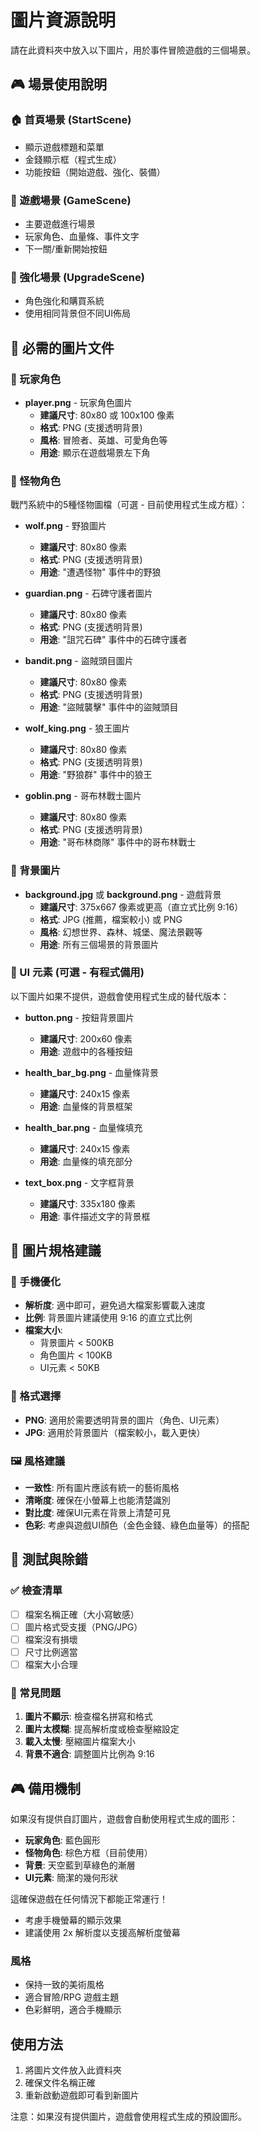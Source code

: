 # 圖片資源說明

請在此資料夾中放入以下圖片，用於事件冒險遊戲的三個場景。

## 🎮 場景使用說明

### 🏠 首頁場景 (StartScene)
- 顯示遊戲標題和菜單
- 金錢顯示框（程式生成）
- 功能按鈕（開始遊戲、強化、裝備）

### 🎯 遊戲場景 (GameScene)
- 主要遊戲進行場景
- 玩家角色、血量條、事件文字
- 下一關/重新開始按鈕

### 💪 強化場景 (UpgradeScene)
- 角色強化和購買系統
- 使用相同背景但不同UI佈局

## 📁 必需的圖片文件

### 👤 玩家角色
- **player.png** - 玩家角色圖片
  - **建議尺寸**: 80x80 或 100x100 像素
  - **格式**: PNG (支援透明背景)
  - **風格**: 冒險者、英雄、可愛角色等
  - **用途**: 顯示在遊戲場景左下角

### 👹 怪物角色
戰鬥系統中的5種怪物圖檔（可選 - 目前使用程式生成方框）：

- **wolf.png** - 野狼圖片
  - **建議尺寸**: 80x80 像素
  - **格式**: PNG (支援透明背景)
  - **用途**: "遭遇怪物" 事件中的野狼

- **guardian.png** - 石碑守護者圖片
  - **建議尺寸**: 80x80 像素
  - **格式**: PNG (支援透明背景)
  - **用途**: "詛咒石碑" 事件中的石碑守護者

- **bandit.png** - 盜賊頭目圖片
  - **建議尺寸**: 80x80 像素
  - **格式**: PNG (支援透明背景)
  - **用途**: "盜賊襲擊" 事件中的盜賊頭目

- **wolf_king.png** - 狼王圖片
  - **建議尺寸**: 80x80 像素
  - **格式**: PNG (支援透明背景)
  - **用途**: "野狼群" 事件中的狼王

- **goblin.png** - 哥布林戰士圖片
  - **建議尺寸**: 80x80 像素
  - **格式**: PNG (支援透明背景)
  - **用途**: "哥布林商隊" 事件中的哥布林戰士

### 🌄 背景圖片
- **background.jpg** 或 **background.png** - 遊戲背景
  - **建議尺寸**: 375x667 像素或更高（直立式比例 9:16）
  - **格式**: JPG (推薦，檔案較小) 或 PNG
  - **風格**: 幻想世界、森林、城堡、魔法景觀等
  - **用途**: 所有三個場景的背景圖片

### 🎨 UI 元素 (可選 - 有程式備用)
以下圖片如果不提供，遊戲會使用程式生成的替代版本：

- **button.png** - 按鈕背景圖片
  - **建議尺寸**: 200x60 像素
  - **用途**: 遊戲中的各種按鈕

- **health_bar_bg.png** - 血量條背景
  - **建議尺寸**: 240x15 像素
  - **用途**: 血量條的背景框架

- **health_bar.png** - 血量條填充
  - **建議尺寸**: 240x15 像素
  - **用途**: 血量條的填充部分

- **text_box.png** - 文字框背景
  - **建議尺寸**: 335x180 像素
  - **用途**: 事件描述文字的背景框

## 📏 圖片規格建議

### 📱 手機優化
- **解析度**: 適中即可，避免過大檔案影響載入速度
- **比例**: 背景圖片建議使用 9:16 的直立式比例
- **檔案大小**: 
  - 背景圖片 < 500KB
  - 角色圖片 < 100KB
  - UI元素 < 50KB

### 🎨 格式選擇
- **PNG**: 適用於需要透明背景的圖片（角色、UI元素）
- **JPG**: 適用於背景圖片（檔案較小，載入更快）

### 🖼️ 風格建議
- **一致性**: 所有圖片應該有統一的藝術風格
- **清晰度**: 確保在小螢幕上也能清楚識別
- **對比度**: 確保UI元素在背景上清楚可見
- **色彩**: 考慮與遊戲UI顏色（金色金錢、綠色血量等）的搭配

## 🔧 測試與除錯

### ✅ 檢查清單
- [ ] 檔案名稱正確（大小寫敏感）
- [ ] 圖片格式受支援（PNG/JPG）
- [ ] 檔案沒有損壞
- [ ] 尺寸比例適當
- [ ] 檔案大小合理

### 🐛 常見問題
1. **圖片不顯示**: 檢查檔名拼寫和格式
2. **圖片太模糊**: 提高解析度或檢查壓縮設定
3. **載入太慢**: 壓縮圖片檔案大小
4. **背景不適合**: 調整圖片比例為 9:16

## 🎮 備用機制

如果沒有提供自訂圖片，遊戲會自動使用程式生成的圖形：
- **玩家角色**: 藍色圓形
- **怪物角色**: 棕色方框（目前使用）
- **背景**: 天空藍到草綠色的漸層
- **UI元素**: 簡潔的幾何形狀

這確保遊戲在任何情況下都能正常運行！
- 考慮手機螢幕的顯示效果
- 建議使用 2x 解析度以支援高解析度螢幕

### 風格
- 保持一致的美術風格
- 適合冒險/RPG 遊戲主題
- 色彩鮮明，適合手機顯示

## 使用方法

1. 將圖片文件放入此資料夾
2. 確保文件名稱正確
3. 重新啟動遊戲即可看到新圖片

注意：如果沒有提供圖片，遊戲會使用程式生成的預設圖形。